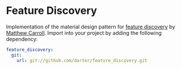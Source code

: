 # Feature Discovery

Implementation of the material design pattern for [feature discovery](https://material.io/archive/guidelines/growth-communications/feature-discovery.html) by [Matthew Carroll](https://github.com/matthew-carroll).
Import into your project by adding the following dependency:
```yaml
feature_discovery:
  git:
    url: git://github.com/darter/feature_discovery.git
```
